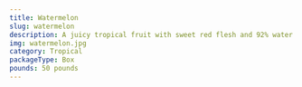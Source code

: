 ```yaml
---
title: Watermelon
slug: watermelon
description: A juicy tropical fruit with sweet red flesh and 92% water content, making it hydrating and refreshing. Packed with vitamins A and C, and antioxidants. Perfect for salads, juices, desserts, or as a natural snack. Its green rind and black seeds are summer icons. Grown in warm climates, it’s a global symbol of freshness and joy on dining tables.
img: watermelon.jpg
category: Tropical
packageType: Box
pounds: 50 pounds
---
```

